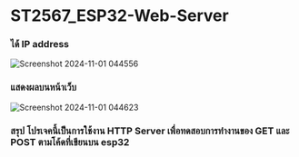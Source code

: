 # ST2567_ESP32-Web-Server

### ได้ IP address
![Screenshot 2024-11-01 044556](https://github.com/user-attachments/assets/01cdc569-ac36-47ff-a186-3b0fa9c4ca78)

### แสดงผลบนหน้าเว็บ
![Screenshot 2024-11-01 044623](https://github.com/user-attachments/assets/1a98551a-b0ab-4b5d-8d53-4e40b60849e9)

### สรุป โปรเจคนี้เป็นการใช้งาน HTTP Server เพื่อทดสอบการทำงานของ GET และ POST ตามโค้ดที่เขียนบน esp32
